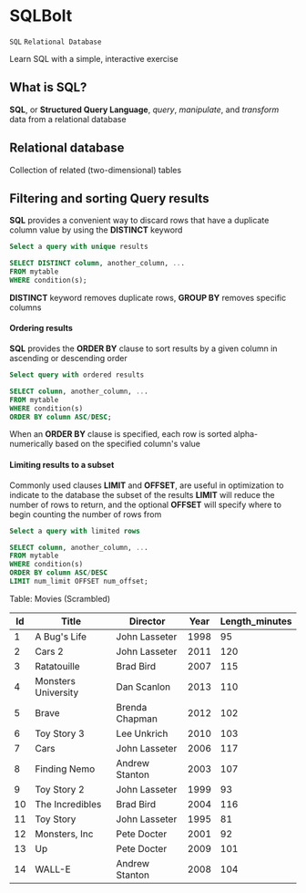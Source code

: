 # SQLBolt

`SQL` `Relational Database`

Learn SQL with a simple, interactive exercise

## What is SQL?

**SQL**, or **Structured Query Language**, _query_, _manipulate_, and _transform_ data from a relational database

## Relational database

Collection of related (two-dimensional) tables

## Filtering and sorting Query results

**SQL** provides a convenient way to discard rows that have a duplicate column value by using the **DISTINCT** keyword

```sql
Select a query with unique results

SELECT DISTINCT column, another_column, ...
FROM mytable
WHERE condition(s);
```

**DISTINCT** keyword removes duplicate rows, **GROUP BY** removes specific columns

#### Ordering results

**SQL** provides the **ORDER BY** clause to sort results by a given column in ascending or descending order

```sql
Select query with ordered results

SELECT column, another_column, ...
FROM mytable
WHERE condition(s)
ORDER BY column ASC/DESC;
```

When an **ORDER BY** clause is specified, each row is sorted alpha-numerically based on the specified column's value

#### Limiting results to a subset

Commonly used clauses **LIMIT** and **OFFSET**, are useful in optimization to indicate to the database the subset of the results
**LIMIT** will reduce the number of rows to return, and the optional **OFFSET** will specify where to begin counting the number of rows from

```sql
Select a query with limited rows

SELECT column, another_column, ...
FROM mytable
WHERE condition(s)
ORDER BY column ASC/DESC
LIMIT num_limit OFFSET num_offset;
```

Table: Movies (Scrambled)

| **Id** 	| **Title**           	| **Director**   	| **Year** 	| **Length_minutes** 	|
|--------	|---------------------	|----------------	|----------	|--------------------	|
| 1      	| A Bug's Life        	| John Lasseter  	| 1998     	| 95                 	|
| 2      	| Cars 2              	| John Lasseter  	| 2011     	| 120                	|
| 3      	| Ratatouille         	| Brad Bird      	| 2007     	| 115                	|
| 4      	| Monsters University 	| Dan Scanlon    	| 2013     	| 110                	|
| 5      	| Brave               	| Brenda Chapman 	| 2012     	| 102                	|
| 6      	| Toy Story 3         	| Lee Unkrich    	| 2010     	| 103                	|
| 7      	| Cars                	| John Lasseter  	| 2006     	| 117                	|
| 8      	| Finding Nemo        	| Andrew Stanton 	| 2003     	| 107                	|
| 9      	| Toy Story 2         	| John Lasseter  	| 1999     	| 93                 	|
| 10     	| The Incredibles     	| Brad Bird      	| 2004     	| 116                	|
| 11     	| Toy Story           	| John Lasseter  	| 1995     	| 81                 	|
| 12     	| Monsters, Inc       	| Pete Docter    	| 2001     	| 92                 	|
| 13     	| Up                  	| Pete Docter    	| 2009     	| 101                	|
| 14     	| WALL-E              	| Andrew Stanton 	| 2008     	| 104                	|